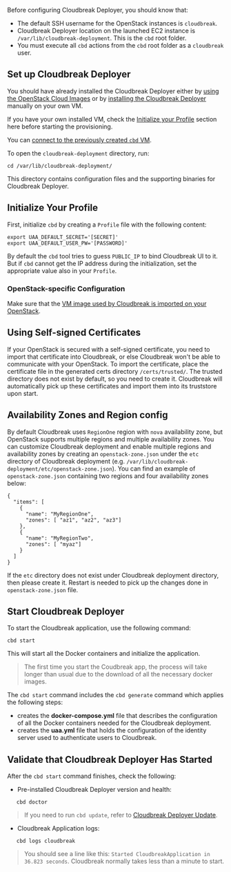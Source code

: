 Before configuring Cloudbreak Deployer, you should know that:

  * The default SSH username for the OpenStack instances is `cloudbreak`.
  * Cloudbreak Deployer location on the launched EC2 instance is `/var/lib/cloudbreak-deployment`. This is the
  `cbd` root folder.
  * You must execute all `cbd` actions from the `cbd` root folder as a `cloudbreak` user.

## Set up Cloudbreak Deployer

You should have already installed the Cloudbreak Deployer either by [using the OpenStack Cloud Images](openstack.md) or by
[installing the Cloudbreak Deployer](onprem.md) manually on your own VM.

If you have your own installed VM, check the [Initialize your Profile](openstack.md#initialize-your-profile)
section here before starting the provisioning.

You can [connect to the previously created `cbd` VM](http://docs.openstack.org/user-guide/dashboard_launch_instances.html#connect-to-your-instance-by-using-ssh).

To open the `cloudbreak-deployment` directory, run:
```
cd /var/lib/cloudbreak-deployment/
```
This directory contains configuration files and the supporting binaries for Cloudbreak Deployer.

## Initialize Your Profile

First, initialize `cbd` by creating a `Profile` file with the following content:

```
export UAA_DEFAULT_SECRET='[SECRET]'
export UAA_DEFAULT_USER_PW='[PASSWORD]'
```
By default the `cbd` tool tries to guess `PUBLIC_IP` to bind Cloudbreak UI to it. But if `cbd` cannot get the IP address during the initialization, set the appropriate value also in your `Profile`.

### OpenStack-specific Configuration

Make sure that the [VM image used by Cloudbreak is imported on your OpenStack](openstack.md#cloudbreak-import).

## Using Self-signed Certificates
If your OpenStack is secured with a self-signed certificate, you need to import that certificate into Cloudbreak, 
or else Cloudbreak won't be able to communicate with your OpenStack. To import the certificate, place the certificate 
file in the generated certs directory `/certs/trusted/`. The trusted directory does not exist by default, so you need to create it.
Cloudbreak will automatically pick up these certificates and import them into its truststore upon start.

## Availability Zones and Region config
By default Cloudbreak uses `RegionOne` region with `nova` availability zone, but OpenStack supports multiple regions and multiple availability zones. You can customize Cloudbreak deployment and enable multiple
regions and availability zones by creating an `openstack-zone.json` under the `etc` directory of Cloudbreak deployment (e.g. `/var/lib/cloudbreak-deployment/etc/openstack-zone.json`).
You can find an example of `openstack-zone.json` containing two regions and four availability zones below:
```
{
  "items": [
    {
      "name": "MyRegionOne",
      "zones": [ "az1", "az2", "az3"]
    },
    {
      "name": "MyRegionTwo",
      "zones": [ "myaz"]
    }
  ]
}
```

If the `etc` directory does not exist under Cloudbreak deployment directory, then please create it. Restart is needed to pick up the changes done in `openstack-zone.json` file. 

## Start Cloudbreak Deployer

To start the Cloudbreak application, use the following command:
```
cbd start
```
This will start all the Docker containers and initialize the application.

>The first time you start the Coudbreak app, the process will take longer than usual due to the download of all the necessary docker images.

The `cbd start` command includes the `cbd generate` command which applies the following steps:

- creates the **docker-compose.yml** file that describes the configuration of all the Docker containers needed for the Cloudbreak deployment.
- creates the **uaa.yml** file that holds the configuration of the identity server used to authenticate users to Cloudbreak.

## Validate that Cloudbreak Deployer Has Started

After the `cbd start` command finishes, check the following:

- Pre-installed Cloudbreak Deployer version and health:
```
   cbd doctor
```
>If you need to run `cbd update`, refer to [Cloudbreak Deployer Update](update.md#update-cloudbreak-deployer).

- Cloudbreak Application logs:
```
   cbd logs cloudbreak
```
>You should see a line like this: `Started CloudbreakApplication in 36.823 seconds`. Cloudbreak normally takes less than a minute to start.
